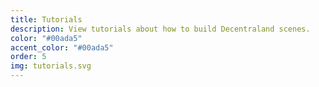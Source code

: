 ```yaml
---
title: Tutorials
description: View tutorials about how to build Decentraland scenes.
color: "#00ada5"
accent_color: "#00ada5"
order: 5
img: tutorials.svg
---
```


